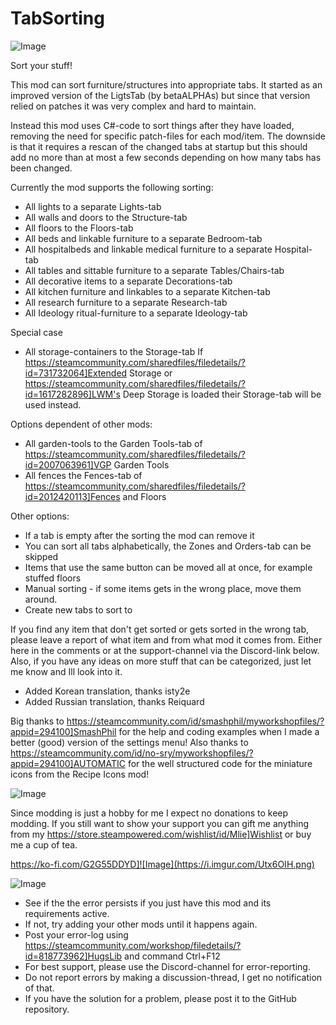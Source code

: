 # TabSorting

![Image](https://i.imgur.com/buuPQel.png)

Sort your stuff!
  
This mod can sort furniture/structures into appropriate tabs.
It started as an improved version of the LigtsTab (by betaALPHAs) but since that version relied on patches it was very complex and hard to maintain.

Instead this mod uses C#-code to sort things after they have loaded, removing the need for specific patch-files for each mod/item. The downside is that it requires a rescan of the changed tabs at startup but this should add no more than at most a few seconds depending on how many tabs has been changed.

Currently the mod supports the following sorting:

- All lights to a separate Lights-tab
- All walls and doors to the Structure-tab
- All floors to the Floors-tab
- All beds and linkable furniture to a separate Bedroom-tab
- All hospitalbeds and linkable medical furniture to a separate Hospital-tab
- All tables and sittable furniture to a separate Tables/Chairs-tab
- All decorative items to a separate Decorations-tab
- All kitchen furniture and linkables to a separate Kitchen-tab
- All research furniture to a separate Research-tab
- All Ideology ritual-furniture to a separate Ideology-tab

Special case
- All storage-containers to the Storage-tab
  If https://steamcommunity.com/sharedfiles/filedetails/?id=731732064]Extended Storage or https://steamcommunity.com/sharedfiles/filedetails/?id=1617282896]LWM's Deep Storage is loaded their Storage-tab will be used instead.
  
Options dependent of other mods:
- All garden-tools to the Garden Tools-tab of https://steamcommunity.com/sharedfiles/filedetails/?id=2007063961]VGP Garden Tools
- All fences the Fences-tab of https://steamcommunity.com/sharedfiles/filedetails/?id=2012420113]Fences and Floors
  
Other options:
- If a tab is empty after the sorting the mod can remove it
- You can sort all tabs alphabetically, the Zones and Orders-tab can be skipped
- Items that use the same button can be moved all at once, for example stuffed floors
- Manual sorting - if some items gets in the wrong place, move them around.
- Create new tabs to sort to


If you find any item that don't get sorted or gets sorted in the wrong tab, please leave a report of what item and from what mod it comes from. Either here in the comments or at the support-channel via the Discord-link below.
Also, if you have any ideas on more stuff that can be categorized, just let me know and Ill look into it.

- Added Korean translation, thanks isty2e 
- Added Russian translation, thanks Reiquard

Big thanks to https://steamcommunity.com/id/smashphil/myworkshopfiles/?appid=294100]SmashPhil for the help and coding examples when I made a better (good) version of the settings menu! 
Also thanks to https://steamcommunity.com/id/no-sry/myworkshopfiles/?appid=294100]AUTOMATIC for the well structured code for the miniature icons from the Recipe Icons mod!

![Image](https://i.imgur.com/O0IIlYj.png)

Since modding is just a hobby for me I expect no donations to keep modding. If you still want to show your support you can gift me anything from my https://store.steampowered.com/wishlist/id/Mlie]Wishlist or buy me a cup of tea.

https://ko-fi.com/G2G55DDYD]![Image](https://i.imgur.com/Utx6OIH.png)


![Image](https://i.imgur.com/PwoNOj4.png)



-  See if the the error persists if you just have this mod and its requirements active.
-  If not, try adding your other mods until it happens again.
-  Post your error-log using https://steamcommunity.com/workshop/filedetails/?id=818773962]HugsLib and command Ctrl+F12
-  For best support, please use the Discord-channel for error-reporting.
-  Do not report errors by making a discussion-thread, I get no notification of that.
-  If you have the solution for a problem, please post it to the GitHub repository.



